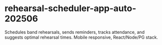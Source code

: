 # rehearsal-scheduler-app-auto-202506
Schedules band rehearsals, sends reminders, tracks attendance, and suggests optimal rehearsal times. Mobile responsive, React/Node/PG stack.

